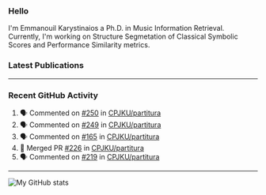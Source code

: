 ### Hello

I'm Emmanouil Karystinaios a Ph.D. in Music Information Retrieval.
Currently, I'm working on Structure Segmetation of Classical Symbolic Scores and Performance Similarity metrics.


### Latest Publications

<!-- BLOG-POST-LIST:START -->
<!-- BLOG-POST-LIST:END -->

---

### Recent GitHub Activity
  
<!--START_SECTION:activity-->
1. 🗣 Commented on [#250](https://github.com/CPJKU/partitura/issues/250) in [CPJKU/partitura](https://github.com/CPJKU/partitura)
2. 🗣 Commented on [#249](https://github.com/CPJKU/partitura/issues/249) in [CPJKU/partitura](https://github.com/CPJKU/partitura)
3. 🗣 Commented on [#165](https://github.com/CPJKU/partitura/issues/165) in [CPJKU/partitura](https://github.com/CPJKU/partitura)
4. 🎉 Merged PR [#226](https://github.com/CPJKU/partitura/pull/226) in [CPJKU/partitura](https://github.com/CPJKU/partitura)
5. 🗣 Commented on [#219](https://github.com/CPJKU/partitura/issues/219) in [CPJKU/partitura](https://github.com/CPJKU/partitura)
<!--END_SECTION:activity-->

---

![My GitHub stats](https://github-readme-stats.vercel.app/api?username=manoskary&show_icons=true&theme=radical)


<!--
**manoskary/manoskary** is a ✨ _special_ ✨ repository because its `README.md` (this file) appears on your GitHub profile.

Here are some ideas to get you started:

- 🔭 I’m currently working on ...
- 🌱 I’m currently learning ...
- 👯 I’m looking to collaborate on ...
- 🤔 I’m looking for help with ...
- 💬 Ask me about ...
- 📫 How to reach me: ...
- 😄 Pronouns: ...
- ⚡ Fun fact: ...
-->
